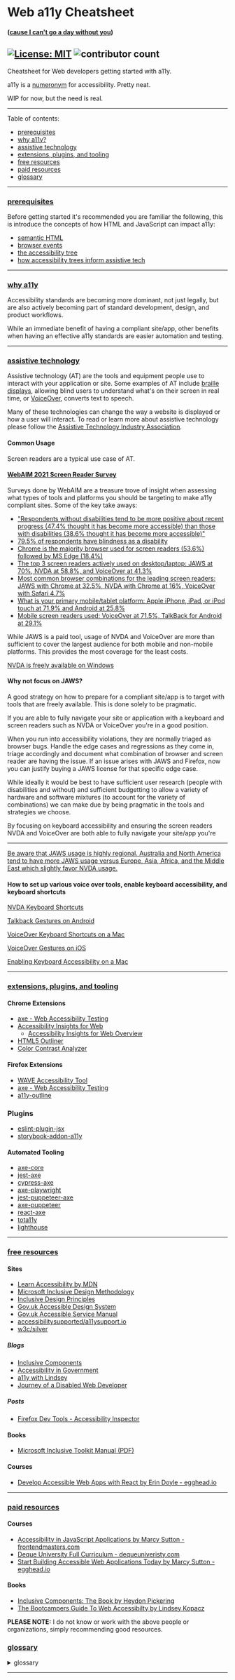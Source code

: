 # Web a11y Cheatsheet
#### ([cause I can't go a day without you](https://www.youtube.com/watch?v=3xDzUFNbDy0#t=1m24s))

[![License: MIT](https://img.shields.io/badge/License-MIT-yellow.svg)](https://opensource.org/licenses/MIT) ![contributor count](https://img.shields.io/github/contributors/azemetre/react-a11y-cheatsheet)
---
Cheatsheet for Web developers getting started with a11y.

a11y is a [numeronym](https://en.wikipedia.org/wiki/Numeronym) for accessibility. Pretty neat.

WIP for now, but the need is real.

---
Table of contents:
* [prerequisites](#prereqs)
* [why a11y?](#why)
* [assistive technology](#at)
* [extensions, plugins, and tooling](#tools)
* [free resources](#freeresources)
* [paid resources](#paidresources)
* [glossary](#glossary)
---

### [prerequisites](#prereqs)

Before getting started it's recommended you are familiar the following, this is introduce the concepts of how HTML and JavaScript can impact a11y:
* [semantic HTML](https://developer.mozilla.org/en-US/docs/Glossary/Semantics#Semantics_in_HTML)
* [browser events](https://developer.mozilla.org/en-US/docs/Web/Guide/Events/Event_handlers)
* [the accessibility tree](https://developers.google.com/web/fundamentals/accessibility/semantics-builtin/the-accessibility-tree)
* [how accessibility trees inform assistive tech](https://hacks.mozilla.org/2019/06/how-accessibility-trees-inform-assistive-tech/)

---

### [why a11y](#why)

Accessibility standards are becoming more dominant, not just legally, but are also actively becoming part of standard development, design, and product workflows.

While an immediate benefit of having a compliant site/app, other benefits when having an effective a11y standards are easier automation and testing.

---

### [assistive technology](#at)
Assistive technology (AT) are the tools and equipment people use to interact with your application or site. Some examples of AT include [braille displays](https://en.wikipedia.org/wiki/Refreshable_braille_display), allowing blind users to understand what's on their screen in real time, or [VoiceOver](https://www.apple.com/accessibility/mac/vision/), converts text to speech.

Many of these technologies can change the way a website is displayed or how a user will interact. To read or learn more about assistive technology please follow the [Assistive Technology Industry Association](https://www.atia.org/).

#### Common Usage
Screen readers are a typical use case of AT.

#### [WebAIM 2021 Screen Reader Survey](https://webaim.org/projects/screenreadersurvey9/)
Surveys done by WebAIM are a treasure trove of insight when assessing what types of tools and platforms you should be targeting to make a11y compliant sites. Some of the key take aways:
* ["Respondents without disabilities tend to be more positive about recent progress (47.4% thought it has become more accessible) than those with disabilities (38.6% thought it has become more accessible)"](https://webaim.org/projects/screenreadersurvey9/#progress)
* [79.5% of respondents have blindness as a disability](https://webaim.org/projects/screenreadersurvey9/#disabilitytypes)
* [Chrome is the majority browser used for screen readers (53.6%) followed by MS Edge (18.4%)](https://webaim.org/projects/screenreadersurvey9/#browsers)
* [The top 3 screen readers actively used on desktop/laptop: JAWS at 70%, NVDA at 58.8%, and VoiceOver at 41.3%](https://webaim.org/projects/screenreadersurvey9/#used)
* [Most common browser combinations for the leading screen readers: JAWS with Chrome at 32.5%, NVDA with Chrome at 16%, VoiceOver with Safari	4.7%](https://webaim.org/projects/screenreadersurvey9/#browsercombos)
* [What is your primary mobile/tablet platform: Apple iPhone, iPad, or iPod touch at 71.9% and Android at 25.8%](https://webaim.org/projects/screenreadersurvey9/#mobileplatforms)
* [Mobile screen readers used: VoiceOver at 71.5%, TalkBack for Android at 29.1%](https://webaim.org/projects/screenreadersurvey9/#mobilescreenreaders)

While JAWS is a paid tool, usage of NVDA and VoiceOver are more than sufficient to cover the largest audience for both mobile and non-mobile platforms. This provides the most coverage for the least costs.

[NVDA is freely available on Windows](https://www.nvaccess.org/)

#### Why not focus on JAWS?

A good strategy on how to prepare for a compliant site/app is to target with tools that are freely available. This is done solely to be pragmatic.

If you are able to fully navigate your site or application with a keyboard and screen readers such as NVDA or VoiceOver you're in a good position.

When you run into accessibility violations, they are normally triaged as browser bugs. Handle the edge cases and regressions as they come in, triage accordingly and document what combination of browser and screen reader are having the issue. If an issue arises with JAWS and Firefox, now you can justify buying a JAWS license for that specific edge case.

While ideally it would be best to have sufficient user research (people with disabilities and without) and sufficient budgetting to allow a variety of hardware and software mixtures (to account for the variety of combinations) we can make due by being pragmatic in the tools and strategies we choose.

By focusing on keyboard accessibility and ensuring the screen readers NVDA and VoiceOver are both able to fully navigate your site/app you're

---

[Be aware that JAWS usage is highly regional. Australia and North America tend to have more JAWS usage versus Europe, Asia, Africa, and the Middle East which slightly favor NVDA usage.](https://webaim.org/projects/screenreadersurvey9/#primary)

#### How to set up various voice over tools, enable keyboard accessibility, and keyboard shortcuts
[NVDA Keyboard Shortcuts](https://dequeuniversity.com/screenreaders/nvda-keyboard-shortcuts)

[Talkback Gestures on Android](https://dequeuniversity.com/screenreaders/talkback-shortcuts)

[VoiceOver Keyboard Shortcuts on a Mac](https://dequeuniversity.com/screenreaders/voiceover-keyboard-shortcuts)

[VoiceOver Gestures on iOS](https://dequeuniversity.com/screenreaders/voiceover-ios-shortcuts)

[Enabling Keyboard Accessibility on a Mac](https://dequeuniversity.com/mac/keyboard-access-mac)

---

### [extensions, plugins, and tooling](#tools)

#### Chrome Extensions
* [axe - Web Accessibility Testing](https://chrome.google.com/webstore/detail/axe-web-accessibility-tes/lhdoppojpmngadmnindnejefpokejbdd)
* [Accessibility Insights for Web](https://chrome.google.com/webstore/detail/accessibility-insights-fo/pbjjkligggfmakdaogkfomddhfmpjeni)
  * [Accessibility Insights for Web Overview](https://accessibilityinsights.io/docs/en/web/overview)
* [HTML5 Outliner](https://chrome.google.com/webstore/detail/html5-outliner/afoibpobokebhgfnknfndkgemglggomo)
* [Color Contrast Analyzer](https://chrome.google.com/webstore/detail/color-contrast-analyzer/dagdlcijhfbmgkjokkjicnnfimlebcll)

#### Firefox Extensions
* [WAVE Accessibility Tool](https://addons.mozilla.org/en-US/firefox/addon/wave-accessibility-tool/)
* [axe - Web Accessibility Testing](https://addons.mozilla.org/en-US/firefox/addon/axe-devtools/)
* [a11y-outline](https://addons.mozilla.org/en-US/firefox/addon/a11y-outline/)

### Plugins
* [eslint-plugin-jsx](https://github.com/jsx-eslint/eslint-plugin-jsx-a11y#readme)
* [storybook-addon-a11y](https://github.com/storybookjs/storybook/tree/next/addons/a11y)

#### Automated Tooling
* [axe-core](https://github.com/dequelabs/axe-core)
* [jest-axe](https://github.com/nickcolley/jest-axe)
* [cypress-axe](https://github.com/avanslaars/cypress-axe)
* [axe-playwright](https://github.com/abhinaba-ghosh/axe-playwright)
* [jest-puppeteer-axe](https://github.com/WordPress/gutenberg/tree/master/packages/jest-puppeteer-axe)
* [axe-puppeteer](https://github.com/dequelabs/axe-puppeteer)
* [react-axe](https://github.com/dequelabs/react-axe)
* [tota11y](https://github.com/Khan/tota11y)
* [lighthouse](https://github.com/GoogleChrome/lighthouse)

---

### [free resources](#freeresources)

#### Sites
* [Learn Accessibility by MDN](https://developer.mozilla.org/en-US/docs/Learn/Accessibility)
* [Microsoft Inclusive Design Methodology](https://www.microsoft.com/design/inclusive/)
* [Inclusive Design Principles](https://inclusivedesignprinciples.org/)
* [Gov.uk Accessible Design System](https://design-system.service.gov.uk/accessibility/)
* [Gov.uk Accessible Service Manual](https://www.gov.uk/service-manual/helping-people-to-use-your-service/making-your-service-accessible-an-introduction)
* [accessibilitysupported/a11ysupport.io](https://github.com/accessibilitysupported/a11ysupport.io)
* [w3c/silver](https://github.com/w3c/silver)

##### Blogs
* [Inclusive Components](https://inclusive-components.design/)
* [Accessibility in Government](https://accessibility.blog.gov.uk/)
* [a11y with Lindsey ](https://www.a11ywithlindsey.com/blog)
* [Journey of a Disabled Web Developer](https://ashleemboyer.com/)

##### Posts
* [Firefox Dev Tools - Accessibility Inspector](https://developer.mozilla.org/en-US/docs/Tools/Accessibility_inspector)

#### Books
* [Microsoft Inclusive Toolkit Manual (PDF)](https://download.microsoft.com/download/b/0/d/b0d4bf87-09ce-4417-8f28-d60703d672ed/inclusive_toolkit_manual_final.pdf)

#### Courses
* [Develop Accessible Web Apps with React by Erin Doyle - egghead.io](https://egghead.io/courses/develop-accessible-web-apps-with-react)

---

### [paid resources](#paidresouces)

#### Courses
* [Accessibility in JavaScript Applications by Marcy Sutton - frontendmasters.com](https://frontendmasters.com/workshops/javascript-accessibility/)
* [Deque University Full Curriculum - dequeuniveristy.com](https://dequeuniversity.com/curriculum/packages/full)
* [Start Building Accessible Web Applications Today by Marcy Sutton - egghead.io](https://egghead.io/courses/start-building-accessible-web-applications-today)

#### Books
* [Inclusive Components: The Book by Heydon Pickering](http://book.inclusive-components.design/)
* [The Bootcampers Guide To Web Accessibilty by Lindsey Kopacz](https://a11y-with-lindsey.ck.page/products/pre-order-the-bootcampers-guide-to-web)

**PLEASE NOTE:** I do not know or work with the above people or organizations, simply recommending good resources.

### [glossary](#glossary)

<details><summary>glossary</summary>
  
* **a11y** (accessibility)
  * a11y is a [numeronym](https://en.wikipedia.org/wiki/Numeronym) for accessibility
* **assistive technology**
  * the tools and equipment people use to interact with your application or site. examples include: screen readers, screen magnification software, or alternative input displays suchas head pointers, motion tracking, or large-print and tactile keyboards
* **accessibility tree** (accessibility object model)
  * contains accessiblity-related information for most HTML elements.
</details>

---

